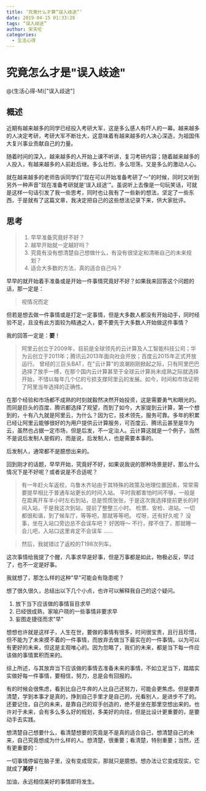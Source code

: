 ```yaml
---
title: ‘究竟什么才算“误入歧途”‘
date: 2019-04-15 01:33:28
tags: “误入歧途”
author: 宋天伦
categories:
  - 生活心得
---
```


# 究竟怎么才是"误入歧途"

@(生活心得-M)["误入歧途"]

## 概述
近期有越来越多的同学已经投入考研大军，这是多么感人有吓人的一幕。越来越多的人决定考研，考研大军不断壮大，这意味着有越来越多的人决心深造，为祖国伟大复兴事业贡献自己的力量。

随着时间的深入，越来越多的人开始上课不听讲，复习考研内容；随着越来越多的人投入，有越来越多的人前赴后继。多么壮烈，多么坦荡，又是多么的激动人心。

就在越来越多的老师告诉同学们"现在可以开始准备考研了～"的时候，同时又听到另外一种声音"现在准备考研就是'误入歧途'"。虽说听上去像是一句玩笑话，可就是这样一句话引发了我一些思考，同时也让我有了一些新的想法，坚定了一些东西，于是就有了这篇文章，我决定把自己的这些想法记录下来，供大家批评。

<!--more-->

## 思考
>1. 早早准备究竟好不好？
>2. 越早开始就一定越好吗？
>3. 究竟有没有想清楚自己想做什么，有没有很坚定和清晰自己的未来规划？
>4. 适合大多数的方法，真的适合自己吗？

早早的就开始着手准备或是开始一件事情究竟好不好？如果我来回答这个问题的话，那一定是：
>视情况而定

但若是想去做一件事情或是打定一定事情，但是大多数人都没有开始动手，同时经验不足，且没有此方面较为精通之人，要不要先于大多数人开始做这件事情？

我的回答一定是：**要**！

>阿里云创立于2009年，目前是全球领先的云计算及人工智能科技公司；华为云创立于2011年；腾讯云2013年面向社会开放；百度云2015年正式开放运行。
>曾经的三巨头BAT，在"云计算"的浪潮刚刚掀起之际，只有阿里巴巴选择了放手一搏，在那个国内云计算甚至于全球云计算尚未成熟之际就选择开始，不惜以每年几个亿的亏损支撑阿里云的发展。如今，时间和市场证明了阿里当年选择的正确性。

在那个经验和市场都不成熟的时刻就毅然决然开始投资，这是需要勇气和眼光的。而同是巨头的百度、腾讯都选择了观望，而到了如今，大家提到云计算，第一个想到的，十有八九就是阿里云，为什么？因为它，技术领先，服务可靠。多年的积累已经让阿里云能够很好的为用户提供云计算服务，可百度云、腾讯云甚至是华为云，虽然也占据一定市场，但是后发，不一定治人。云计算这就是一个例子，当然不是说后发制人是假的，而是说，后发制人，也是需要本事的。

后发制人，通常都不是臆想出来的。

回到刚才的话题，早早开始，究竟好不好，如果说我说的那种场景是好，那么什么情况下是不好呢？或者说是不合适呢？

>有一年赶火车返校，乌鲁木齐站由于其特殊的政策及地理位置因素，常常需要提早相比于普通车站更长的时间入站。
>平时我都害怕时间不够，一般是在距离开车半小时左右到站，总是慌慌张张，于是这次我选择提前更长的时间入站，于是我这次到站，提前了整整三小时。
>检票、安检、进站。一切都很和谐，到了候车厅，等等吧，那就等等吧。
>哎呀，还有好久呢？
>没事，坐在入站口旁边总不会误车吧？
>好困呀～
>不行，撑不住了，那就睡一会儿吧，入站口这里肯定不会误车
>......

>然后，我就错过了返校的T198次列车。

这次事情给我提了个醒，凡事求早是好事，但是万事都是如此，物极必反，早过了，也不一定是好事。

我就想了，那怎么样的这种"早"可能会有隐患呢？

想了很久很久，总结出以下几个小点，也许可以解释我自己的这个疑问。

1. 放下当下应该做的事情盲目求早
2. 已经很成熟，家喻户晓的一些事情非要求早
3. 妄图走捷径而求"早"

想想也许就是这样子，人生在世，要做的事情有很多，时间很宝贵，且行且珍惜，但不能为了未来摸不着的一件事情，而放弃去做当下最实在的一件事情。以为可以有更好的未来，但这是主观唯心的。因为忽略了，我们的未来，都是当下每一件应该做的事情累积而来的。

综上所述，与其放弃当下应该做的事情去准备未来的事情，不如立足当下，踏踏实实做好每一件事情，要相信，努力，总是会有回报的。

有的时候会很焦虑，看到比自己牛奔的人比自己还努力，可能会更焦虑。但是要弄清楚，学到本事才是真的，挣到自己手里才是自己的，光看别人，是进步不了的。还要记住，自己的未来，是靠自己的双手创造的，绝不是坐在那里空想出来的。也许对于未来，会有多么多么好的规划，多美好的向往，但是比设计更重要的，是要动手去实践。

想清楚自己想要什么，看清楚想要的究竟是不是真的适合自己，想清楚自己的未来，自己究竟想成为什么样的人。想清楚，很重要；看清楚，特别重要；当然，还有更重要的：

一切事情停留在脑子里，没有变成现实，那就只是臆想。想办法让它变成现实，它就成了**美好**！

加油，永远相信美好的事情即将发生。